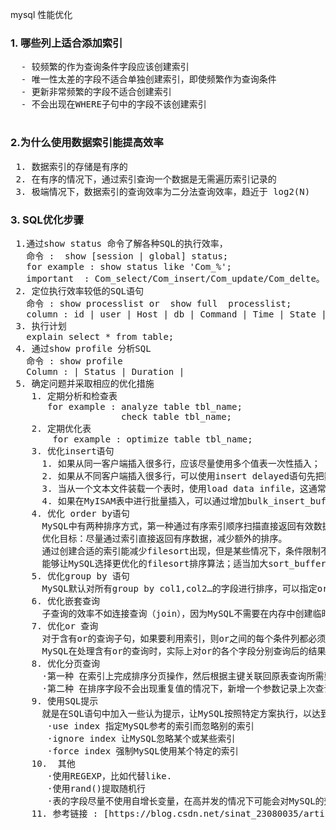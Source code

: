 mysql 性能优化

### 1. 哪些列上适合添加索引
<pre>
  - 较频繁的作为查询条件字段应该创建索引
  - 唯一性太差的字段不适合单独创建索引，即使频繁作为查询条件
  - 更新非常频繁的字段不适合创建索引
  - 不会出现在WHERE子句中的字段不该创建索引
 </pre>
### 2.为什么使用数据索引能提高效率 
<pre> 1. 数据索引的存储是有序的
 2. 在有序的情况下，通过索引查询一个数据是无需遍历索引记录的
 3. 极端情况下，数据索引的查询效率为二分法查询效率，趋近于 log2(N)
</pre>


### 3. SQL优化步骤
<pre>
 1.通过show status 命令了解各种SQL的执行效率， 
   命令 :  show [session | global] status;  
   for example : show status like 'Com_%'; 
   important  : Com_select/Com_insert/Com_update/Com_delte。
 2. 定位执行效率较低的SQL语句
   命令 : show processlist or  show full  processlist;
   column : id | user | Host | db | Command | Time | State | Info |   
 3. 执行计划
   explain select * from table; 
 4. 通过show profile 分析SQL
   命令 : show profile 
   Column : | Status | Duration |  
 5. 确定问题并采取相应的优化措施
    1. 定期分析和检查表
       for example : analyze table tbl_name;
                     check table tbl_name;
    2. 定期优化表
        for example : optimize table tbl_name;   
    3. 优化insert语句
      1. 如果从同一客户端插入很多行，应该尽量使用多个值表一次性插入；
      2. 如果从不同客户端插入很多行，可以使用insert delayed语句先把数据放在内存的队列中，并不真正写入磁盘，比每条语句分别插入快得多；                        
      3. 当从一个文本文件装载一个表时，使用load data infile，这通常比使用很多insert 语句快20倍；
      4. 如果在MyISAM表中进行批量插入，可以通过增加bulk_insert_buffer_size变量值的方法来提高速度。
    4. 优化 order by语句
      MySQL中有两种排序方式，第一种通过有序索引顺序扫描直接返回有效数据，不需要额外的排序，操作效率较高；第二种对返回的数据进行排序，也就是常说的Filesort排序，所有不是通过索引直接返回排序结果的排序都是filesort排序。 
      优化目标：尽量通过索引直接返回有序数据，减少额外的排序。 
      通过创建合适的索引能减少filesort出现，但是某些情况下，条件限制不能让filesort消失，那就需要想办法加快filesort的操作。filesort有两种排序算法，一种是一次扫描算法（较快），二种是两次扫描算法。适当加大系统变量max_length_for_sort_data的值，
      能够让MySQL选择更优化的filesort排序算法；适当加大sort_buffer_size排序区，尽量让排序在内存中完成，而不是通过创建临时表放在文件中进行。尽量只使用必要的字段，select具体的字段名称，而不是select * 选择所有字段，这样可以减少排序区的使用，提高SQL性能。  
    5. 优化group by 语句 
      MySQL默认对所有group by col1,col2…的字段进行排序，可以指定order by null禁止排序。
    6. 优化嵌套查询 
      子查询的效率不如连接查询（join），因为MySQL不需要在内存中创建临时表来完成这个在逻辑上需要两个步骤的查询工作。
    7. 优化or 查询
      对于含有or的查询子句，如果要利用索引，则or之间的每个条件列都必须使用索引；如果没有索引，可以考虑增加索引。 
      MySQL在处理含有or的查询时，实际上对or的各个字段分别查询后的结果进行了union操作。
    8. 优化分页查询 
      ·第一种 在索引上完成排序分页操作，然后根据主键关联回原表查询所需要的其他列的内容； 
      ·第二种 在排序字段不会出现重复值的情况下，新增一个参数记录上次查询的最后一条记录，将limit m,n转化成limit n.
    9. 使用SQL提示 
      就是在SQL语句中加入一些认为提示，让MySQL按照特定方案执行，以达到优化操作的目的。 
       ·use index 指定MySQL参考的索引而忽略别的索引 
       ·ignore index 让MySQL忽略某个或某些索引 
       ·force index 强制MySQL使用某个特定的索引
    10.  其他 
       ·使用REGEXP，比如代替like. 
       ·使用rand()提取随机行 
       ·表的字段尽量不使用自增长变量，在高并发的情况下可能会对MySQL的效率有较大影响。
    11. 参考链接 : [https://blog.csdn.net/sinat_23080035/article/details/52802569](#参考链接)               
</pre>